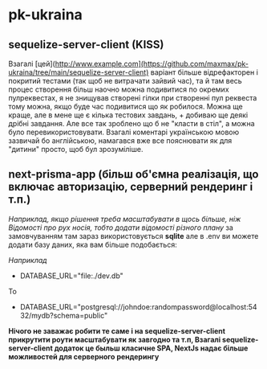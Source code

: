 # pk-ukraina

## sequelize-server-client (KISS)

Взагалі [цей](http://www.example.com](https://github.com/maxmax/pk-ukraina/tree/main/sequelize-server-client) варіант більше відрефакторен і покритий тестами (так щоб не витрачати зайвий час), та й там весь процес створення більш наочно можна подивитися по окремих пулреквестах, я не знищував створені гілки при створенні пул реквеста тому можна, якщо буде час подивитися що як робилося. Можна ще краще, але в мене ще є кілька тестових завдань, + добиваю ще деякі дрібні завдання. Але все так зроблено що б не "класти в стіл", а можна було перевикористовувати. Взагалі коментарі українською мовою зазвичай бо англійською, намагався вже все пояснювати як для "дитини" просто, щоб бул зрозуміліше.
 
## next-prisma-app (більш об'ємна реалізація, що включає авторизацію, серверний рендеринг і т.п.)
*Наприклад, якщо рішення треба масштабувати в щось більше, ніж Відомості про рух носія, тобто додати відомості різного плану*
за замовчуванням там зараз використовується **sqlite** але в .env ви можете додати базу даних, яка вам більше подобається:

*Наприклад*

- DATABASE_URL="file:./dev.db"

To

- DATABASE_URL="postgresql://johndoe:randompassword@localhost:5432/mydb?schema=public"

**Нічого не заважає робити те саме і на sequelize-server-client прикрутити роути масштабувати як завгодно та т.п, Взагалі sequelize-server-client додаток це быльш класичне SPA, NextJs надає більше можливостей для серверного рендерингу**
